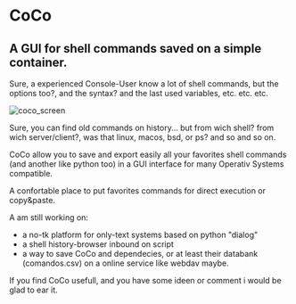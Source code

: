 # CoCo

## A GUI for shell commands saved on a simple container.

Sure, a experienced Console-User know a lot of shell commands, but the options too?, and the syntax? and the last used variables, etc. etc. etc.

![coco_screen](https://github.com/user-attachments/assets/a365e7f8-3406-45fc-85e2-d998958a4896)

Sure, you can find old commands on history... but from wich shell? from wich server/client?, was that linux, macos, bsd, or ps? and so and so on.

CoCo allow you to save and export easily all your favorites shell commands (and another like python too) in a GUI interface for many Operativ Systems compatible.

A confortable place to put favorites commands for direct execution or copy&amp;paste.

A am still working on:
- a no-tk platform for only-text systems based on python "dialog"
- a shell history-browser inbound on script
- a way to save CoCo and dependecies, or at least their databank (comandos.csv) on a online service like webdav maybe.

If you find CoCo usefull, and you have some ideen or comment i would be glad to ear it.


